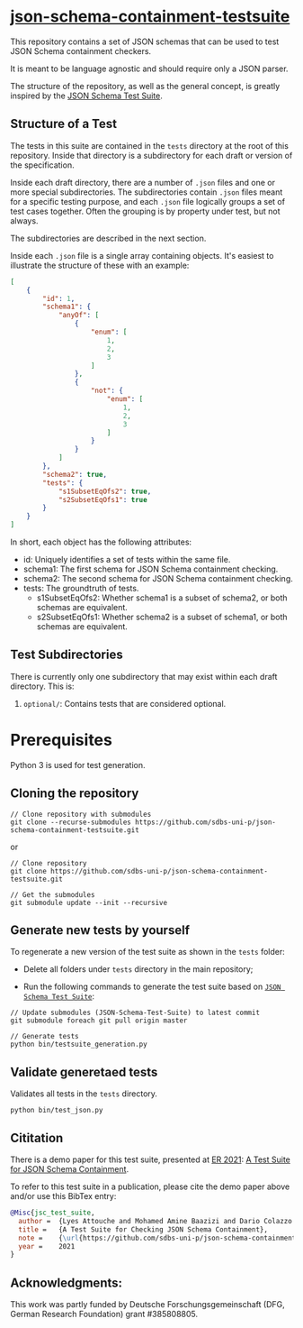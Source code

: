 # [json-schema-containment-testsuite](https://github.com/sdbs-uni-p/json-schema-containment-testsuite)

This repository contains a set of JSON schemas that can be used to test JSON Schema containment checkers.

It is meant to be language agnostic and should require only a JSON parser.

The structure of the repository, as well as the general concept, is greatly inspired by the [JSON Schema Test Suite](https://github.com/json-schema-org/JSON-Schema-Test-Suite). 

## Structure of a Test

The tests in this suite are contained in the `tests` directory at the root of
this repository. Inside that directory is a subdirectory for each draft or
version of the specification.

Inside each draft directory, there are a number of `.json` files and one or more
special subdirectories. The subdirectories contain `.json` files meant for a
specific testing purpose, and each `.json` file logically groups a set of test
cases together. Often the grouping is by property under test, but not always.

The subdirectories are described in the next section.

Inside each `.json` file is a single array containing objects. It's easiest to illustrate the structure of these with an example:

```json
[
    {
        "id": 1,
        "schema1": {
            "anyOf": [
                {
                    "enum": [
                        1,
                        2,
                        3
                    ]
                },
                {
                    "not": {
                        "enum": [
                            1,
                            2,
                            3
                        ]
                    }
                }
            ]
        },
        "schema2": true,
        "tests": {
            "s1SubsetEqOfs2": true,
            "s2SubsetEqOfs1": true
        }
    }
]
```
In short, each object has the following attributes:
* id: Uniquely identifies a set of tests within the same file.
* schema1: The first schema for JSON Schema containment checking.
* schema2: The second schema for JSON Schema containment checking.
* tests: The groundtruth of tests.
    - s1SubsetEqOfs2: Whether schema1 is a subset of schema2, or both schemas are equivalent.
    - s2SubsetEqOfs1: Whether schema2 is a subset of schema1, or both schemas are equivalent.


## Test Subdirectories

There is currently only one subdirectory that may exist within each draft
directory. This is:

1. `optional/`: Contains tests that are considered optional.

# Prerequisites
Python 3 is used for test generation.

## Cloning the repository
```shell
// Clone repository with submodules
git clone --recurse-submodules https://github.com/sdbs-uni-p/json-schema-containment-testsuite.git
```

or

```shell
// Clone repository
git clone https://github.com/sdbs-uni-p/json-schema-containment-testsuite.git

// Get the submodules
git submodule update --init --recursive
```
## Generate new tests by yourself
To regenerate a new version of the test suite as shown in the `tests` folder:

* Delete all folders under `tests` directory in the main repository;

* Run the following commands to generate the test suite based on [`JSON Schema Test Suite`](https://github.com/json-schema-org/JSON-Schema-Test-Suite):
```shell
// Update submodules (JSON-Schema-Test-Suite) to latest commit
git submodule foreach git pull origin master

// Generate tests
python bin/testsuite_generation.py
```

## Validate generetaed tests
Validates all tests in the `tests` directory.

```shell
python bin/test_json.py
``` 

## Cititation
There is a demo paper for this test suite, presented at [ER 2021](https://www.er2021.org): [A Test Suite for JSON Schema Containment](http://ceur-ws.org/Vol-2958/paper4.pdf).

To refer to this test suite in a publication, please cite the demo paper above and/or use this BibTex entry:
```BibTeX
@Misc{jsc_test_suite,
  author =  {Lyes Attouche and Mohamed Amine Baazizi and Dario Colazzo and Yunchen Ding and Luca Escher and Michael Fruth and Giorgio Ghelli and Carlo Sartiani and Stefanie Scherzinger},
  title =   {A Test Suite for Checking JSON Schema Containment},
  note =    {\url{https://github.com/sdbs-uni-p/json-schema-containment-testsuite}},
  year =    2021
}
``` 

## Acknowledgments:
This work was partly funded by Deutsche Forschungsgemeinschaft (DFG, German Research Foundation) grant #385808805. 
